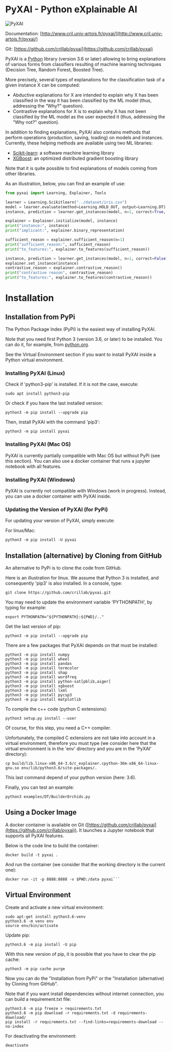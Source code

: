 
# PyXAI - Python eXplainable AI

![PyXAI](http://www.cril.univ-artois.fr/pyxai/assets/figures/pyxai.png)

Documentation: [http://www.cril.univ-artois.fr/pyxai/](http://www.cril.univ-artois.fr/pyxai/)

Git: [https://github.com/crillab/pyxai](https://github.com/crillab/pyxai)

PyXAI is a <a href="https://www.python.org/">Python</a> library (version 3.6 or later) allowing to bring explanations of various forms from classifiers resulting of machine learning techniques  (Decision Tree, Random Forest, Boosted Tree).

More precisely, several types of explanations for the classification task of a given instance X can be computed:

<ul>
  <li>Abductive explanations for X are intended to explain why X has been classified in the way it has been classified by the ML model (thus, addressing the “Why?” question).</li>
  <li>Contrastive explanations for X is to explain why X has not been classified by the ML model as the user expected it (thus, addressing the “Why not?” question).</li>
</ul>

<p>
In addition to finding explanations, PyXAI also contains methods that perform operations (production, saving, loading) on models and instances. 
Currently, these helping methods are available using two ML libraries:
</p>
<ul>
  <li><a href="https://scikit-learn.org/stable/">Scikit-learn</a>: a software machine learning library</li> 
  <li><a href="https://xgboost.readthedocs.io/en/stable/">XGBoost</a>: an optimized distributed gradient boosting library</li>
</ul> 

<p>
Note that it is quite possible to find explanations of models coming from other libraries.
</p>

<p>
As an illustration, below, you can find an example of use:
</p>

```python
from pyxai import Learning, Explainer, Tools

learner = Learning.Scikitlearn("../dataset/iris.csv")
model = learner.evaluate(method=Learning.HOLD_OUT, output=Learning.DT)
instance, prediction = learner.get_instances(model, n=1, correct=True, predictions=[0])

explainer = Explainer.initialize(model, instance)
print("instance:", instance)
print("implicant:", explainer.binary_representation)

sufficient_reason = explainer.sufficient_reason(n=1)
print("sufficient_reason:", sufficient_reason)
print("to_features:", explainer.to_features(sufficient_reason))

instance, prediction = learner.get_instances(model, n=1, correct=False)
explainer.set_instance(instance)
contrastive_reason = explainer.contrastive_reason()
print("contrastive reason", contrastive_reason)
print("to_features:", explainer.to_features(contrastive_reason))
```

# Installation

## Installation from PyPi

The Python Package Index (PyPi) is the easiest way of installing PyXAI.

Note that you need first Python 3 (version 3.6, or later) to be installed.
You can do it, for example, from [python.org](https://www.python.org/downloads/).

See the Virtual Environment section if you want to install PyXAI inside a Python virtual environment.

### Installing PyXAI (Linux)

Check if 'python3-pip' is installed. If it is not the case, execute:

```console
sudo apt install python3-pip
```

Or check if you have the last installed version:

```console
python3 -m pip install --upgrade pip
```

Then, install PyXAI with the command 'pip3':

```console
python3 -m pip install pyxai
```

### Installing PyXAI (Mac OS)

PyXAI is currently partially compatible with Mac OS but without PyPi (see this section). You can also use a docker container that runs a jupyter notebook with all features.

### Installing PyXAI (Windows)

PyXAI is currently not compatible with Windows (work in progress). Instead, you can use a docker container with PyXAI inside.

### Updating the Version of PyXAI (for PyPi)

For updating your version of PyXAI, simply execute:

For linux/Mac:

```console
python3 -m pip install -U pyxai
```

## Installation (alternative) by Cloning from GitHub

An alternative to PyPi is to clone the code from GitHub.

Here is an illustration for linux. We assume that Python 3 is installed, and consequently 'pip3' is also installed.
In a console, type:

```console
git clone https://github.com/crillab/pyxai.git
```

You may need to update the environment variable 'PYTHONPATH', by typing for example:

```console
export PYTHONPATH="${PYTHONPATH}:${PWD}/.."
```

Get the last version of pip:

```console
python3 -m pip install --upgrade pip
```

There are a few packages that PyXAI depends on that must be installed:

```console
python3 -m pip install numpy
python3 -m pip install wheel
python3 -m pip install pandas
python3 -m pip install termcolor
python3 -m pip install shap
python3 -m pip install wordfreq
python3 -m pip install python-sat[pblib,aiger]
python3 -m pip install xgboost
python3 -m pip install lxml
python3 -m pip install pycsp3
python3 -m pip install matplotlib
```

To compile the c++ code (python C extensions):

```console
python3 setup.py install --user
```

Of course, for this step, you need a C++ compiler.

Unfortunately, the compiled C extensions are not take into account in a virtual environment, therefore you must type
(we consider here that the virtual environment is in the 'env' directory and you are in the 'PyXAI' directory):

```console
cp build/lib.linux-x86_64-3.6/c_explainer.cpython-36m-x86_64-linux-gnu.so env/lib/python3.6/site-packages/.
```

This last command depend of your python version (here: 3.6).

Finally, you can test an example:

```console
python3 examples/DT/BuilderOrchids.py 
```

## Using a Docker Image

A docker container is available on Git ([https://github.com/crillab/pyxai](https://github.com/crillab/pyxai)). 
It launches a Jupyter notebook that supports all PyXAI features.

Below is the code line to build the container:
```console
docker build -t pyxai .
```

And run the container (we consider that the working directory is the current one):
```console
docker run -it -p 8888:8888 -v $PWD:/data pyxai```
```

## Virtual Environment

Create and activate a new virtual environment:

```console
sudo apt-get install python3.6-venv
python3.6 -m venv env
source env/bin/activate
```

Update pip:

```console
python3.6 -m pip install -U pip
```

With this new version of pip, it is possible that you have to clear the pip cache:

```console
python3 -m pip cache purge
```

Now you can do the "Installation from PyPi" or the "Installation (alternative) by Cloning from GitHub".

Note that if you want install dependencies without internet connection, you can build a requirement.txt file:

```console
python3.6 -m pip freeze > requirements.txt 
python3.6 -m pip download -r requirements.txt -d requirements-download/
pip install -r requirements.txt --find-links=requirements-download --no-index
```

For deactivating the environment:

```console
deactivate
```

